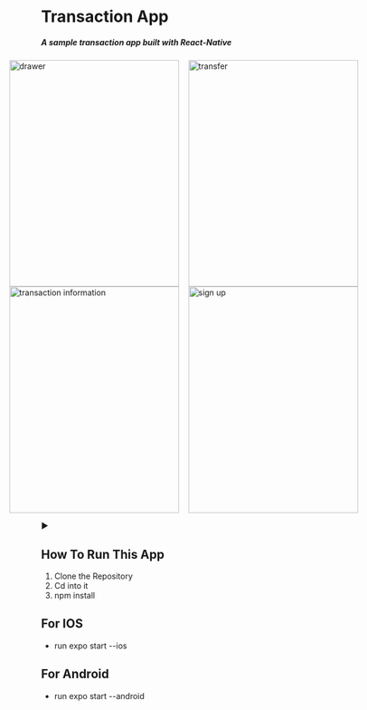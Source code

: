 # Transaction App

##### A sample transaction app built with React-Native

<div style="display: flex; justify-content: center; align-items: center;">
    <img width="300" height="400px" align="left" style="margin-right: 1em" src="https://res.cloudinary.com/chuksmbanaso/image/upload/v1708252570/Simulator_Screen_Shot_-_iPhone_14_Pro_Max_-_2024-02-18_at_11.24.42_hu0rjr.png" alt="drawer" >
    <img width="300" height="400px" align="right" src="https://res.cloudinary.com/chuksmbanaso/image/upload/v1708252579/Simulator_Screen_Shot_-_iPhone_14_Pro_Max_-_2024-02-18_at_11.24.46_atydcw.png" alt="transfer" >
</div>
<div style="display: flex; justify-content: center; align-items: center;">
    <img width="300" height="400px" style="margin-right: 1em" align="left" src="https://res.cloudinary.com/chuksmbanaso/image/upload/v1708252558/Simulator_Screen_Shot_-_iPhone_14_Pro_Max_-_2024-02-18_at_11.24.30_nn8x4s.png" alt="transaction information" >
    <img width="300" height="400px" align="right" src="https://res.cloudinary.com/chuksmbanaso/image/upload/v1708252518/Simulator_Screen_Shot_-_iPhone_14_Pro_Max_-_2024-02-18_at_10.12.24_kogxnk.png" alt="sign up" >
</div>

:arrow_forward:

## How To Run This App

1. Clone the Repository
2. Cd into it
3. npm install

## For IOS

- run expo start --ios

## For Android

- run expo start --android
